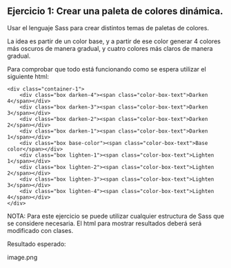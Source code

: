 ## Ejercicio 1: Crear una paleta de colores dinámica.

Usar el lenguaje Sass para crear distintos temas de paletas de colores.

La idea es partir de un color base, y a partir de ese color generar 4 colores más oscuros de manera gradual, y cuatro colores más claros de manera gradual.

Para comprobar que todo está funcionando como se espera utilizar el siguiente html:

```
<div class="container-1">
    <div class="box darken-4"><span class="color-box-text">Darken 4</span></div>
    <div class="box darken-3"><span class="color-box-text">Darken 3</span></div>
    <div class="box darken-2"><span class="color-box-text">Darken 2</span></div>
    <div class="box darken-1"><span class="color-box-text">Darken 1</span></div>
    <div class="box base-color"><span class="color-box-text">Base color</span></div>
    <div class="box lighten-1"><span class="color-box-text">Lighten 1</span></div>
    <div class="box lighten-2"><span class="color-box-text">Lighten 2</span></div>
    <div class="box lighten-3"><span class="color-box-text">Lighten 3</span></div>
    <div class="box lighten-4"><span class="color-box-text">Lighten 4</span></div>
</div>
```
NOTA: Para este ejercicio se puede utilizar cualquier estructura de Sass que se considere necesaria. El html para mostrar resultados deberá será modificado con clases.

Resultado esperado:

image.png
